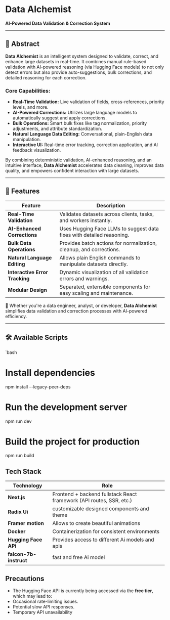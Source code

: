 # Data Alchemist  
**AI-Powered Data Validation & Correction System**

---

## 📄 Abstract

**Data Alchemist** is an intelligent system designed to validate, correct, and enhance large datasets in real-time. It combines manual rule-based validation with AI-powered reasoning (via Hugging Face models) to not only detect errors but also provide auto-suggestions, bulk corrections, and detailed reasoning for each correction.

### Core Capabilities:
- **Real-Time Validation:** Live validation of fields, cross-references, priority levels, and more.
- **AI-Powered Corrections:** Utilizes large language models to automatically suggest and apply corrections.
- **Bulk Operations:** Smart bulk fixes like tag normalization, priority adjustments, and attribute standardization.
- **Natural Language Data Editing:** Conversational, plain-English data manipulation.
- **Interactive UI:** Real-time error tracking, correction application, and AI feedback visualization.

By combining deterministic validation, AI-enhanced reasoning, and an intuitive interface, **Data Alchemist** accelerates data cleaning, improves data quality, and empowers confident interaction with large datasets.

---

## 🚀 Features

| Feature                       | Description                                                        |
|--------------------------------|--------------------------------------------------------------------|
| **Real-Time Validation**       | Validates datasets across clients, tasks, and workers instantly.   |
| **AI-Enhanced Corrections**    | Uses Hugging Face LLMs to suggest data fixes with detailed reasoning.|
| **Bulk Data Operations**       | Provides batch actions for normalization, cleanup, and corrections. |
| **Natural Language Editing**   | Allows plain English commands to manipulate datasets directly.      |
| **Interactive Error Tracking** | Dynamic visualization of all validation errors and warnings.       |
| **Modular Design**             | Separated, extensible components for easy scaling and maintenance.  |

🎯 Whether you're a data engineer, analyst, or developer, **Data Alchemist** simplifies data validation and correction processes with AI-powered efficiency.

---

## 🛠️ Available Scripts

`bash
# Install dependencies
npm install --legacy-peer-deps

# Run the development server
npm run dev

# Build the project for production
npm run build


## Tech Stack 
| Technology            | Role                                                                 |
| --------------------- | -------------------------------------------------------------------- |
| **Next.js**           | Frontend + backend fullstack React framework (API routes, SSR, etc.) |
| **Radix Ui**            | customizable designed components and theme                 |
| **Framer motion**    | Allows to create beautiful animations                          |
| **Docker**            | Containerization for consistent environments                         |
| **Hugging Face APi** | Provides access to different Ai models and apis                  |
| **falcon-7b-instruct** | fast and free Ai model                  |

## Precautions

*   The Hugging Face API is currently being accessed via the **free tier**, which may lead to:     
*   Occasional rate-limiting issues.         
*   Potential slow API responses.        
*   Temporary API unavailability



